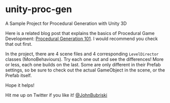 # unity-proc-gen
A Sample Project for Procedural Generation with Unity 3D

Here is a related blog post that explains the basics of Procedural Game Development: [Procedural Generation 101](http://johnnycode.com/2016/11/08/procedural-generation-101-for-games/).  I would recommend you check that out first.

In the project, there are 4 scene files and 4 corresponding `LevelDirector` classes (MonoBehaviours).  Try each one out and see the differences!  More or less, each one builds on the last.  Some are only different in their Prefab settings, so be sure to check out the actual GameObject in the scene, or the Prefab itself.

Hope it helps!

Hit me up on Twitter if you like it! [@JohnBubriski](https://twitter.com/johnbubriski)
